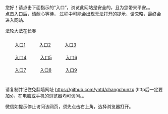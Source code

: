 您好！请点击下面指示的“入口”，浏览此网站是安全的，且为您带来平安。。 <br/>
点击入口后，请耐心等待， 过程中可能会出现无法打开的提示，请忽略，最终会进入网站. </br>

法轮大法在长春<br/>
<div style="padding:10px"><a style="margin:20px" target="_blank" href="https://d1jpd88k32r8fh.cloudfront.net/2Qpsp?wkplmq" id="ccLink1" rel="nofollow">入口1</a> <a target="_blank" style="margin:20px" href="https://dl1zqgw3742st.cloudfront.net/2Qpsp?myfmxsnu" id="ccLink2" rel="nofollow">入口2</a> <a style="margin:20px" target="_blank" href="https://dxw1s422wyjtk.cloudfront.net/2Qpsp?xjjtvpr" id="ccLink3" rel="nofollow">入口3</a></div>

<div style="padding:10px" ><a style="margin:20px" target="_blank" href="https://d1jpd88k32r8fh.cloudfront.net/2Qpsp?wkplmq" id="ccLink4" rel="nofollow">入口4</a> <a style="margin:20px" href="https://dl1zqgw3742st.cloudfront.net/2Qpsp?myfmxsnu" target="_blank" id="ccLink5" rel="nofollow">入口5</a> <a style="margin:20px" href="https://dxw1s422wyjtk.cloudfront.net/2Qpsp?xjjtvpr" target="_blank" id="ccLink6" rel="nofollow">入口6</a></div>

<div style="padding:10px"><a style="margin:20px" target="_blank" href="https://d1jpd88k32r8fh.cloudfront.net/2Qpsp?wkplmq" id="ccLink7" rel="nofollow">入口7</a> <a style="margin:20px" href="https://dl1zqgw3742st.cloudfront.net/2Qpsp?myfmxsnu" target="_blank" id="ccLink8" rel="nofollow">入口8</a> <a style="margin:20px" target="_blank" href="https://dxw1s422wyjtk.cloudfront.net/2Qpsp?xjjtvpr" id="ccLink9" rel="nofollow">入口9</a></div>

<br/>



请复制并记住免翻墙网址 https://github.com/yntd/changchunzx (http后一定要加s)，在电脑或手机的浏览器均可访问。。<br/>

微信如提示停止访问该网页，须先点击右上角，选择浏览器打开。
